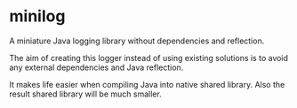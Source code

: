 # minilog

A miniature Java logging library without dependencies and reflection.

The aim of creating this logger instead of using existing solutions is to avoid any external dependencies and Java reflection.

It makes life easier when compiling Java into native shared library. Also the result shared library will be much smaller.
